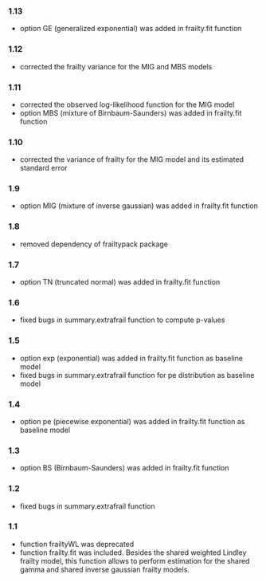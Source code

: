 ### 1.13
* option GE (generalized exponential) was added in frailty.fit function

### 1.12

* corrected the frailty variance for the MIG and MBS models

### 1.11

* corrected the observed log-likelihood function for the MIG model
* option MBS (mixture of Birnbaum-Saunders) was added in frailty.fit function

### 1.10

* corrected the variance of frailty for the MIG model and its estimated standard error

### 1.9

* option MIG (mixture of inverse gaussian) was added in frailty.fit function

### 1.8

* removed dependency of frailtypack package

### 1.7

* option TN (truncated normal) was added in frailty.fit function

### 1.6

* fixed bugs in summary.extrafrail function to compute p-values

### 1.5

* option exp (exponential) was added in frailty.fit function as baseline model
* fixed bugs in summary.extrafrail function for pe distribution as baseline model

### 1.4

* option pe (piecewise exponential) was added in frailty.fit function as baseline model

### 1.3

* option BS (Birnbaum-Saunders) was added in frailty.fit function

### 1.2

* fixed bugs in summary.extrafrail function

### 1.1

* function frailtyWL was deprecated
* function frailty.fit was included. Besides the shared weighted Lindley frailty model, this
  function allows to perform estimation for the shared gamma and shared inverse gaussian frailty 
  models.

